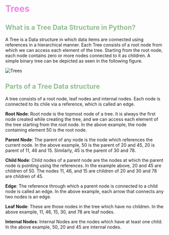 # <span style="color:Violet "> Trees </span>
## <span style="color:DarkSeaGreen"> What is a Tree Data Structure in Python? </span>
A Tree is a Data structure in which data items are connected using references in a hierarchical manner. 
Each Tree consists of a root node from which we can access each element of the tree. Starting from the root node, 
each node contains zero or more nodes connected to it as children. A simple binary tree can be depicted as seen in the 
following figure.

![Trees](https://www.pythonforbeginners.com/wp-content/uploads/tree1.png)

## <span style="color:DarkSeaGreen"> Parts of a Tree Data structure </span>

A tree consists of a root node, leaf nodes and internal nodes. 
Each node is connected to its chile via a reference, which is called an edge.

**Root Node**: Root node is the topmost node of a tree. It is always the first node created while creating the tree, 
and we can access each element of the tree starting from the root node. 
In the above example, the node containing element 50 is the root node.

**Parent Node**: The parent of any node is the node which references the current node. In the above example, 
50 is the parent of 20 and 45, 20 is parent of 11, 46 and 15. 
Similarly, 45 is the parent of 30 and 78.

**Child Node**: Child nodes of a parent node are the nodes at which the parent node is pointing using the references. 
In the example above, 20 and 45 are children of 50. 
The nodes 11, 46, and 15 are children of 20 and 30 and 78 are children of 45.

**Edge**: The reference through which a parent node is connected to a child node is called an edge. 
In the above example, each arrow that connects any two nodes is an edge.

**Leaf Node**: These are those nodes in the tree which have no children. 
In the above example, 11, 46, 15, 30, and 78 are leaf nodes.

**Internal Nodes**: Internal Nodes are the nodes which have at least one child. 
In the above example, 50, 20 and 45 are internal nodes.



